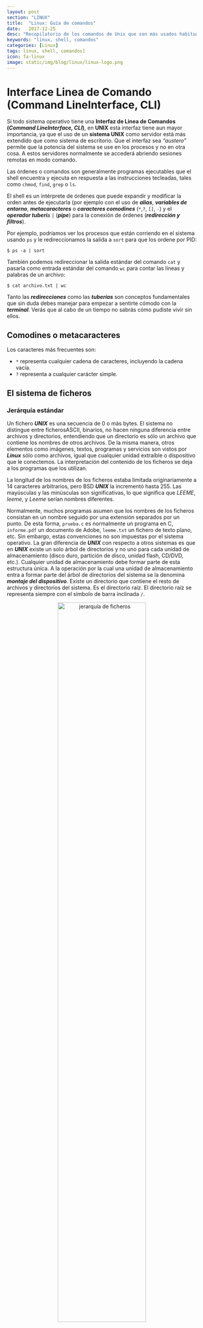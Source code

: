 ```yaml
---
layout: post
section: "LINUX"
title:  "Linux: Guía de comandos"
date:   2017-12-25
desc: "Recopilatorio de los comandos de Unix que son más usados habitualmente."
keywords: "linux, shell, comandos"
categories: [Linux]
tags: linux, shell, comandos]
icon: fa-linux
image: static/img/blog/linux/linux-logo.png
---
```


# Interface Linea de Comando (Command LineInterface, CLI) #

Si todo sistema operativo tiene una **Interfaz de Linea de Comandos (*Command LineInterface, CLI*)**, en **UNIX** esta interfaz tiene aun mayor importancia, ya que el uso de un **sistema UNIX** como servidor está más extendido que como sistema de escritorio. Que el interfaz sea *“austero”* permite que la potencia del sistema se use en los procesos y no en otra cosa. A estos servidores normalmente se accederá abriendo sesiones remotas en modo comando.

Las órdenes o comandos son generalmente programas ejecutables que el shell encuentra y ejecuta en respuesta a las instrucciones tecleadas, tales como `chmod`, `find`, `grep` o `ls`.

El shell es un intérprete de órdenes que puede expandir y modificar la orden antes de ejecutarla (por ejemplo con el uso de ***alias***, ***variables de entorno***, ***metacaracteres*** o ***caracteres comodines*** (`*`,`?`, `[]`, `-`) y el ***operador tuberí***a `|` (***pipe***) para la conexión de órdenes (***redirección y filtros***).

Por ejemplo, podríamos ver los procesos que están corriendo en el sistema usando `ps` y le redireccionamos la salida a `sort` para que los ordene por PID:

`$ ps -a | sort`

También podemos redireccionar la salida estándar del comando `cat` y pasarla como entrada estándar del comando `wc` para contar las líneas y palabras de un archivo:

`$ cat archivo.txt | wc`

Tanto las ***redirecciones*** como las ***tuberías*** son conceptos fundamentales que sin duda debes manejar para empezar a sentirte cómodo con la ***terminal***. Verás que al cabo de un tiempo no sabrás cómo pudiste vivir sin ellos.

## Comodines o metacaracteres ##

Los caracteres más frecuentes son:

- `*` representa cualquier cadena de caracteres, incluyendo la cadena vacía.
- `?` representa a cualquier carácter simple.

## El sistema de ficheros ##

### Jerárquía estándar ###

Un fichero ***UNIX*** es una secuencia de 0 o más bytes. El sistema no distingue entre ficherosASCII, binarios, no hacen ninguna diferencia entre archivos y directorios, entendiendo que un directorio es sólo un archivo que contiene los nombres de otros archivos. De la misma manera, otros elementos como imágenes, textos, programas y servicios son vistos por ***Linux*** sólo como archivos, igual que cualquier unidad extraíble o dispositivo que le conectemos. La interpretación del contenido de los ficheros se deja a los programas que los utilizan. 

La longitud de los nombres de los ficheros estaba limitada originariamente a 14 caracteres arbitrarios, pero BSD ***UNIX*** la incrementó hasta 255. Las mayúsculas y las minúsculas son significativas, lo que significa que *LEEME*, *leeme*, y *Leeme* serían nombres diferentes. 

Normalmente, muchos programas asumen que los nombres de los ficheros consistan en un nombre seguido por una extensión separados por un punto. De esta forma, `prueba.c` es normalmente un programa en C, `informe.pdf` un documento de Adobe, `leeme.txt` un fichero de texto plano, etc. Sin embargo, estas convenciones no son impuestas por el sistema operativo. La gran diferencia de ***UNIX*** con respecto a otros sistemas es que en ***UNIX*** existe un solo árbol de directorios y no uno para cada unidad de almacenamiento (disco duro, partición de disco, unidad flash, CD/DVD, etc.). 
Cualquier unidad de almacenamiento debe formar parte de esta estructura única. A la operación por la cual una unidad de almacenamiento entra a formar parte del árbol de directorios del sistema se la denomina ***montaje del dispositivo***. Existe un directorio que contiene el resto de archivos y directorios del sistema. Es el directorio raíz. El directorio raíz se representa siempre con el símbolo de barra inclinada `/`.

<div style="text-align: center;margin: 1em;">
	<img src="{{ site.baseurl }}static/img/blog/linux/linux-filesystem.png" alt="jerarquía de ficheros" class="img-thumbnail" style="width: 70%"/>
</div>

> En ***Linux***, cada uno de los archivos es representado por un **inode**, ***una especie de código de serie único que contiene toda la información sobre los datos que se pueden encontrar en dicho archivo.***
> 
> De esta manera, cada vez que se hace una partición de disco, el sistema establece un número determinado de ***inodes***, que es la cantidad de archivos de todo tipo que podremos tener al mismo tiempo. Además, cada vez que se crea un archivo, este recibe un ***inode*** que recoge información sobre ***su propietario, el tipo de archivo que es, los permisos que tiene y su fecha de creación o edición, así como su tamaño, su localización en el disco duro y la cantidad de enlaces que apuntan hacia él.***

### Funcionalidad de la jerarquía de ficheros de sistemas Unix ###

Esta estructura de árbol y los nombres de los directorios no es al azar, tiene un sentido y una funcionalidad:

<div style="text-align: center;margin: 1em;">
	<img src="{{ site.baseurl }}static/img/blog/linux/funcionalidad-filesystem.jpg" alt="explicación jerarquía de ficheros" class="img-thumbnail" style="width: 100%"/>
</div>

| Directorio | Descripción breve |
| ---------- | ---------- |
| `/` | Directorio raíz del sistema de ficheros. Denominado directorio Root (No confundir con el usuario root) Solo el usuario Root tiene privilegios de escritura en este directorio. No es lo mismo `/root` que `/`, el primero es el home del usuario root, el segundo es la raíz de todos los archivos|
| `/bin` | Comandos y programas esenciales disponibles para todos los usuarios del sistema. |
| `/boot` | Gestores de arranque. |
| `/dev` | Contiene los dispositivos esenciales (no solo los de almacenamiento, también terminales, micrófonos, impresoras, etc). |
| `/etc` | Ficheros de configuración del sistema. El nombre proviene de “etcétera”. |
| `/etc/network` | Fichero de configuración del servicio de red |
| `/etc/X11` | Ficheros de configuración para el X Window |
| `/home` | Directorios de los usuarios, excepto el del superusuario (root). Estos directorios contienen los ficheros propios de un usuario. A menudo se constituye una partición de disco separada para ellos. |
| `/lib` | Contiene todas las bibliotecas (mal traducidas como librerías) para el núcleo y las esenciales que son compartidas por los programas alojados `/bin` y `/sbin`. |
| `/media` | Contiene los puntos de montaje de los medios removibles de almacenamiento, tales como lectores de CD-ROM, Pendrives (memoria USB), e incluso sirve para montar otras particiones del mismo disco duro, por ejemplo alguna partición desde otro sistema operativo. |
| `/mnt` | Sistema de ficheros montados temporalmente. Es una directorio semejante a `/media`, pero es usada mayormente por los usuarios. Sirve para montar discos duros y particiones de forma temporal en el sistema. |
| `/opt` | Paquetes software opcionales, que pueden ser compartidos por los usuarios. Estas aplicaciones, utilizan el directorio de usuario para guardas sus configuraciones, y de esta forma, cada usuario puede tener una configuración diferente de la misma aplicación. |
| `/proc` | Ficheros de texto que identifican procesos activos en el sistema. |
| `/root` | Directorio personal (`home`) del usuario root. |
| `/sbin` | Sistema de binarios esencial, comandos y programas exclusivos del superusuario (root), por ejemplo: `init`, `route`). |
| `/tmp` | Ficheros temporales (véase también `/var/tmp`). |
| `/usr` | La mayoría de las utilidades y aplicaciones multiusuario. 
| `/var` | Ficheros variables, tales como logs, archivos spool, bases de datos, archivos de e-mail temporales, y archivos temporales en general. |
| `/var/log` | Ficheros de registro, Log. Varios registros, logs. |
| `/var/mail` | Buzón de mensajes de correo electrónico |
| `/var/tmp` | Ficheros temporales que, a diferencia de `/tmp`, no se borran entre sesiones o reinicios del sistema. |


## Información de la línea de comandos ##

- `man <command>` Muestra el manual de uso o configuración del comando <command>.

- `man ls` Muestra la documentación del comando ls.

- `man –k <word>` Muestra las páginas de manual que contengan la palabra <word>.

- `apropos <command>` Lista las páginas de manual que tratan acerca del comando <command>.

- `whereis <command>` Muestra la localización más probable para el programa <command>.

## `SSH` Operaciones con host remotos ##

- `ssh`: **Conectar a una terminal remota**

	- Conectarte a un host especificando un usuario, una vez que lo ejecutes te pedirá un password:

		`ssh user@host`

	- Conectarte a un host utilizando una llave ssh, este comando solo requiere el usuario pero no es necesario escribir un password:

		`ssh -i sshKey user@host`

- **`SCP` Subir o descargar ficheros a un host remoto**
	
	- Descarga lo que se encuentra en el servidor a la ruta local especificada.
	
		`scp user@host:absolutePath destinationPath`

		Ejemplo: Si queremos copiar el fichero archivo.txt del servidor a nuestro ordenador en la carpeta Documentos, hacemos lo siguiente:
		
		`$ scp usuario@dominio.com:/home/usuario/archivo.txt Documentos`

	- Sube al servidor lo que se tiene en el `originPath` al `destinationPath` del servidor.
	
		`scp originPath user@host:destinationPath`

		Ejemplo: Si queremos subir el archivo archivo.txt de nuestro ordenador a la carpeta `/home/usuario` del servidor, hacemos lo siguiente:
		
		`$ scp archivo.txt usuario@dominio.com:/home/usuario`

		Ejemplo: Para copiar un directorio completo de mi ordenador al servidor, por ejemplo `/home/javi/` carpeta a `/home/usuario`, añadimos un `-r` en el comando:

		`$ scp -r /home/javi/carpeta usuario@dominio.com:/home/usuario`

	- Copiar archivos de un servidor a otro servidor:
	
		`scp user1@host1:absolutePath user2@host2:absolutePath`

		Ejemplo: Para copiar un archivo de un servidor a otro, hacemos lo siguiente:
		`$ scp usuario1@dominio1.com:/home/usuario1/archivo.txt usuario2@dominio2.com:/home/usuario2/`


## Navegar por los directorios ##

- `pwd`: ***Print working directory***: Muestra el directorio de trabajo, nos mostrará la ruta en la que nos encontramos actualmente. Muy útil si hemos estado saltando de subcarpeta en subcarpeta y el prompt nos muestra sólo una ruta abreviada.

- `ls`: Nos muestra una lista con el contenido del directorio actual (o el que le pasemos como argumento).

	Ejemplo: `ls /home/usuario`

- `ls –l` o `ll`: Muestra una lista del contenido del directorio añadiendo información adicional de los ficheros o carpetas, como permisos, fecha y hora de creación o modificación, etc…

- `ls –a`: Muestra una lista de todos los ficheros del directorio, incluyendo los ficheros o carpetas ocultos.

- Listar un archivo/directorio con un nombre que comience con un caracter particular:

	`ls -l | grep <character>*`

	Ejemplo: Listar archivo/directorio que comienzan con 'ab':
	
	`ls -l | grep ab*`

- `cd`: nos lleva al directorio raíz.

- `cd..` : Subiremos un nivel en el árbol de directorios. Si por ejemplo nos encontramos en `/home/usuario`, con este comando nos iremos a `/home`.


## Tratamiento de ficheros ##

### 1. Buscar ficheros ###

- Busca archivos en una jerarquía de directorios, imagina que quieres buscar el log de tu aplicación pero no sabes en que directorio está, veamos un ejemplo:

	`find [ruta] [expresión_de_búsqueda] [acción]`

	- `[ruta]` es cualquier directorio o path que se quiera indicar y desde donde inicia la búsqueda, ejemplos pueden ser `/etc`, `/home/javier`, `/`, `.` si no se indica una ruta se toma en cuenta entonces el directorio donde se este actualmente, es decir el directorio de trabajo actual, que es lo mismo que indicar punto `.`. De hecho es posible indicar más de un directorio de búsqueda.

	- `[expresión_de_búsqueda]` es una o más opciones que puede devolver la búsqueda a realizar en si o acciones a realizar sobre la búsqueda, si no se indica ninguna expresión de búsqueda se aplica por defecto la opción ­`print` que muestra el resultado de la búsqueda.

	- `[acción]` es cualquier comando de ***Linux*** invocado a ejecutarse sobre cada archivo o directorio encontrado con la `[expresión_de_búsqueda]`.

	Los tres argumentos anterior son enteramente opcionales

	`find / -name catalina.log`

### 2. Leer y revisar documentos ###

- **Determinar el tipo de un archivo (fichero, directorio)**

	`file <Filename>`

	Ejemplos: file fichero, file *

- **Cómo ver el contenido del archivo o archivos (sin poder editarlo):**

	`cat <FileName>`

	Ejemplos: 
	
	`cat abc.txt` Muestra el contenido del fichero abc.txt.

	`cat log-*` Muestra el contenido de todos los ficheros que comienzan por 'log-' en el directorio actual
	
- **Cómo ver la última parte del contenido del archivo (sin poder editarlo):**

	- Despliega en la consola las últimas entradas en el archivo `catalina.out`
		
		`tail -f catalina.out`

	- Despliega en la consola las últimas 1000 entradas en el archivo `catalina.out`
	
		`tail -fn 1000 catalina.out`

- **Descripción: muestra el contenido de un fichero con pausas cada 25 lineas.**

	`more file`

	Ejemplos: `more fichero.txt`

- **Cómo ver el contenido del archivo con opciones avanzadas**

	`Less` es un visor de archivos, se basa en el comando `more` pero con mucho más funcionalidad. Ejemplo:

	`less catalina.out`

	Con esto el archivo catalina.out será mostrado en la pantalla, pero nos permitirá ejecutar comandos para distintas operaciones, para ver la lista de comandos solo se debe oprimir la tecla `h`. Veamos algunas de las opciones disponibles:

	- Para moverse en el visor:
		- `h` : Muestra la ayuda en la consola.
		- `q :q Q :Q ZZ` : Salir
		- `e ^E j ^N CR INTRO` : Siguiente línea
		- `y ^Y k ^K ^P`: Ir atrás una línea
		- `f ^F ^V SPACE AvPág`: Ir adelante una pantalla de texto
		- `b ^B ESC-v RePág` : Ir atrás una pantalla de texto
		- `G` : Ir al final del texto
		- `g` : Ir al principio del texto
		- `f` : Adelante para siempre, es similar al comando `tail -f`
		- `R` : Repintar la pantalla. Útil cuando se está visualizando un archivo que ha sido modificado por otro programa.

	- Búsqueda (Muy útil para búsqueda en logs):
		- `/pattern`: Busca la siguiente línea que haga match con el patron
		- `?patten`: Busca hacia atrás la línea que haga match con el patrón
		- `n`: Repite la búsqueda anterior
		- `N` :Repite la búsqueda anterior en sentido contrario
		- `&pattern`: Muestra solo las líneas que hagan match

	- Edición
		- `v`: Cargar el editor de texto en el lugar donde se encuentre el usuario dentro del archivo. El editor que normalmente se utiliza es el `vi`










- Hacer **búsquedas** dentro del contenido de un **fichero**. **Filtrar, resaltar** mediante expresiones regulares. `grep` nos permite buscar dentro de los archivos, las líneas que concuerdan con un patrón. Pero si no especificamos ningún nombre de archivo, tomará la entrada estándar, con lo que podemos encadenarlo con otros filtros e imprimir las líneas encontradas en la salida estándar. 

	- Busca el texto ERROR en el archivo catalina.out

		`grep ERROR catalina.out`

	- Busca el texto ERROR en el archivo catalina.out y lo marca con un color

 		`grep --color "ERROR" catalina.out`
 

Por ejemplo si queremos listar los archivos cuyo nombre comiencen por *'ab'* en el directorio actual:

`ls -l | grep ab*` 

Como tiene muchísimas opciones, vamos a ver tan sólo las más usadas:

- `-c` En lugar de imprimir las líneas que coinciden, muestra el número de líneas que coinciden.
- `-e` PATRON nos permite especificar varios patrones de búsqueda o proteger aquellos patrones de búsqueda que comienzan con el signo `-`.
- `-r` busca recursivamente dentro de todos los subdirectorios del directorio actual.
- `-v` nos muestra las líneas que no coinciden con el patrón buscado.
- `-i` ignora la distinción entre mayúsculas y minúsculas.
- `-n` Numera las líneas en la salida.
- `-E` nos permite usar expresiones regulares.
- `-o` le indica a grep que nos muestre sólo la parte de la línea que coincide con el patrón.
- `-f` ARCHIVO extrae los patrones del archivo que especifiquemos. Los patrones del archivo deben ir uno por línea.
- `-H` nos imprime el nombre del archivo con cada coincidencia.

Veamos algunos ejemplos:

- Buscar todas las líneas que contengan palabras que comiencen por `'a'` en un archivo:
`$ grep '\<a.*\>' archivo`

Otra forma de buscar, sería:
`$ cat archivo | grep "\<a.*\>" `

- Mostrar por pantalla, las líneas que contienen comentarios en el archivo `/boot/grub/menu.lst`:
`grep "#" /boot/grub/menu.lst`

- Enviar a un fichero las líneas del archivo `/boot/grub/menu.lst` que no son comentarios:
`$ grep -v "#" /boot/grub/menu.lst`

- Contar el número de interfaces de red que tenemos definidos en el fichero `/etc/network/interfaces`:
`$ grep -c "iface" /etc/network/interfaces`

- Mostrar las líneas de un fichero que contienen la palabra BADAJOZ o HUELVA:
`$ grep -e "BADAJOZ" -e "HUELVA" archivo`

- Mostrar las líneas de un fichero que contienen la palabra BADAJOZ o HUELVA, numerando las líneas de salida:
`$ grep -n -e "BADAJOZ" -e "HUELVA" archivo`

- Mostrar los ficheros que contienen la palabra TOLEDO en el directorio actual y todos sus subdirectorios:
`$ grep -r "TOLEDO" *`

Veamos algunos ejemplos con expresiones regulares:

- Obtener la dirección MAC de la interfaz de red eth0 de nuestra máquina:
`$ ifconfig eth0 | grep -oiE '([0-9A-F]{2}:){5}[0-9A-F]{2}'`

Sacamos la dirección MAC de la interfaz eth0 de nuestra máquina haciendo un:
`$ ifconfig eth0`

Y aplicando el filtro grep:
`$ grep -oiE '([0-9A-F]{2}:){5}[0-9A-F]{2}'`

Las opciones que he usado en grep son:

-`-o` Indica que la salida del comando debe contener sólo el texto que coincide con el patrón, en lugar de toda la línea, como es lo habitual.
-`-i` Lo he usado para que ignore la distinción entre mayúsculas y minúsculas.
-`-E` Indica que vamos a usar una expresión regular extendida.

En cuanto a la expresión regular, podemos dividirla en dos partes:
`([0-9A-F]{2}:){5}` Buscamos 5 conjuntos de 2 caracteres seguidos de dos puntos `[0-9A-F]{2}` seguido por un conjunto de dos caracteres.

Como las direcciones MAC se representan en hexadecimal, los caracteres que buscamos son los números del 0 al 9 y las letras desde la A a la F.

- Extraer la lista de direcciones de correo electrónico de un archivo:
`grep -Eio '[a-z0-9._-]+@[a-z0-9.-]+[a-z]{2,4}' fichero.txt`

Utilizo las mismas opciones que en el caso anterior:

-`-o` Indica que la salida del comando debe contener sólo el texto que coincide con el patrón, en lugar de toda la línea, como es lo habitual.
-`-i` Lo he usado para que ignore la distinción entre mayúsculas y minúsculas.
-`-E` Indica que vamos a usar una expresión regular extendida.

Analicemos ahora la expresión regular:
`[a-z0-9._-]+@[a-z0-9.-]+[a-z]{2,4}`

Al igual que antes, la vamos dividiendo en partes:
`[a-z0-9._-]+` Una combinación de letras, números, y/o los símbolos `. _` y `-` de uno o más caracteres, `@` seguido de una arroba
`[a-z0-9.-]+` seguido de una cadena de letras, números y/o los símbolos `.` y `-`
`[a-z]{2,4}` seguido de una cadena de entre dos y cuatro caracteres.

- Obtener la dirección IP de la interfaz de red eth1 de nuestra máquina:
`$ ifconfig eth1 | grep -oiE '([0-9]{1,3}\.){3}[0-9]{1,3}' | grep -v 255`

En el ejemplo anterior, hemos tomado la información que nos ofrece ifconfig:
`ifconfig eth1`

Hemos filtrado dicha información con el comando grep, obteniendo todas las direcciones IP que aparecen:
`grep -oiE '([0-9]{1,3}\.){3}[0-9]{1,3}'`

Por último, hemos filtrado la salida del comando anterior, para eliminar la dirección de broadcast junto con la máscara de red para quedarnos sólo con la dirección IP de la máquina:
`grep -v 255`

La línea anterior no mostraría las líneas que no contengan el valor 255, es decir, las direcciones de broadcast y máscara de red.

Analicemos ahora el comando grep:
`grep -oiE '([0-9]{1,3}\.){3}[0-9]{1,3}'`

Al igual que en los otros dos ejemplos de expresiones regulares uso las opciones `-oiE` en el comando grep:

- `-o` Indica que la salida del comando debe contener sólo el texto que coincide con el patrón, en lugar de toda la línea, como es lo habitual.
- `-i` Lo he usado para que ignore la distinción entre mayúsculas y minúsculas.
- `-E` Indica que vamos a usar una expresión regular extendida.

En cuanto a la expresión regular:
`'([0-9]{1,3}\.){3}[0-9]{1,3}'`
`([0-9]{1,3}\.){3}` Representa 3 bloques de entre uno y tres dígitos separados por puntos. Observemos que como el punto es un metacaracter, tengo que usar el caracter de escape \ para que no sea interpretado como un metacaracter, sino como un caracter normal.
`[0-9]{1,3}` Representa el último bloque de la dirección IP, que está formado por un número de entre 1 y 3 dígitos.

### 3. Manipular archivos y directorios: Crear / Modificar ###

- `touch <fileName>` **Crear un nuevo archivo:**

	Ejemplo: `touch abc.txt`

- `vi <FileName>` **Editar un archivo** ***(también sirve para crear el archivo)***
	
	Ejemplo: `vi abc.txt`

	- Proceso de edición:
		- Abrir el archivo con el siguiente comando
		
			`vi abc.txt`
		
		- Presione `i`, activará el modo de edición.
		
		- Modifica el archivo.
		
		- Guardar el cambio y salir (write & quit): `wq!`

- `cp`: Copia un fichero o directorio.

- `cp –i`: Copia un fichero o directorio y pregunta antes de sobrescribir si se diese el caso.

- `cp –r`: Copia un directorio con todo su contenido.

- `mv`: Mueve o renombra un fichero o directorio. En la terminal de ***Linux***, en lugar de renombrar un fichero mediante un comando exclusivo, utilizamos el mismo que para mover archivos o directorios, y lo que hacemos para renombrarlo es moverlo a la misma ruta donde se encuentra y cambiarle el nombre.

- `mv –i`: Mueve o renombra un fichero o directorio preguntando antes de sobrescribir si se diese el caso.

- `mkdir`: Crea un directorio.

- `rmdir`: Elimina un directorio vacío.

- `rm file`: Elimina ficheros.

- `rm –r`: Elimina un directorio y todo su contenido.

- `rm –i fichero`: Elimina un fichero solicitando confirmación. Es muy recomendable usarlo con la opción `–r` para poder usarlo con directorios evitando problemas.

### 4. Compresión de ficheros ###

- `tar` Descripción: =Tape ARchiver. archivador de ficheros.

	Ejemplos: 
		`tar cvf fichero.tar directorio`
		`tar xvf fichero.tar`
		`tar zcvf fichero.tgz directorio`
		`tar zxvf fichero.tgz`

- `gunzip` Descripción: descompresor compatible con ZIP.
	
	Ejemplos: 
		`gunzip fichero`

## Enlaces simbólicos ##

### Enlaces físicos ###

En ***Linux***, cada uno de los archivos es representado por un **inode**, ***una especie de código de serie único que contiene toda la información sobre los datos que se pueden encontrar en dicho archivo.***

De esta manera, cada vez que se hace una partición de disco, el sistema establece un número determinado de ***inodes***, que es la cantidad de archivos de todo tipo que podremos tener al mismo tiempo. Además, cada vez que se crea un archivo, este recibe un ***inode*** que recoge información sobre ***su propietario, el tipo de archivo que es, los permisos que tiene y su fecha de creación o edición, así como su tamaño, su localización en el disco duro y la cantidad de enlaces que apuntan hacia él.***

Un enlace físico no es más que una etiqueta o un nuevo nombre asociado a un ***inode***. Es una forma de identificar el mismo contenido con diferentes nombres. Éste enlace no es una copia separada del archivo anterior sino un nombre diferente para exactamente el mismo contenido.

Para crear un enlace físico en ***Linux*** del archivo `archivo.txt` a `nuevo_nombre.txt`, ejecutamos:

`$ ln archivo.txt nuevo_nombre.txt`

El enlace aparecerá como otro archivo más en el directorio y apuntará al mismo contenido de `archivo.txt`. Cualquier cambio que se haga se reflejará de la misma manera tanto para `archivo.txt` como para `nuevo_nombre.txt`.

Un enlace se puede borrar usando el comando `rm` de la misma manera en que se borra un archivo, sin embargo el contenido no se eliminará mientras haya un enlace físico que le siga haciendo referencia. Esto puede tener varias ventajas, pero también puede complicar la tarea de seguimiento de los archivos. Un enlace físico tampoco puede usarse para hacer referencia a directorios o a archivos en otros equipos.

### Enlaces simbólicos ###

Un enlace simbólico también puede definirse como una etiqueta o un nuevo nombre asociado a un archivo pero a diferencia de los enlaces físicos, el enlace simbólico no contiene los datos del archivo, simplemente apunta al registro del sistema de archivos donde se encuentran los datos. Tiene mucha similitud a un acceso directo en Windows o un alias en OS X.

Para crear un enlace simbólico del archivo `archivo.txt` a `nuevo_nombre.txt`, ejecutamos:
`ln -s <SoftLink name> <Directory which soft link will point to>`
`$ ln -s archivo.txt nuevo_nombre.txt`

Ejemplo: 
`ln -s latest 1.0`

Entonces, aquí está apuntando el último enlace suave al directorio 1.0

Éste enlace también aparecerá como otro archivo más en el directorio y apuntará al mismo contenido de `archivo.txt`, reflejando todos los cambios que se hagan tanto para `archivo.txt` como para `nuevo_nombre.txt`.

Sobre un enlace simbólico también se pueden usar todos los comandos básicos de archivos (`rm`, `mv`, `cp`, etc). sin embargo cuando el archivo original es borrado o movido a una ubicación diferente el enlace dejará de funcionar y se dice que el enlace está roto.

Un enlace simbólico permite enlazar directorios y, usando NFS, también permite enlazar archivos fuera del equipo. En un principio puede parecer complicado, pero luego de leer detalladamente seguro que tendrás más claro cuándo usar un enlace simbólico y cuándo usar uno físico.

Para actualizar un enlace simbólico
`ln -nsf <New directory> <Soft link>`

Ejemplo: Supongamos que quiere apuntar el último enlace suave ahora al nuevo directorio `1.1`, luego ejecutará el siguiente comando:

 `ln -nsf 1.1 latest`





## Gestión de los permisos de archivos o directorios ##

### Permisos de los ficheros ###

***UNIX*** proporciona un medio de asignar permisos para trabajar con ficheros y directorios de forma que se puede limitar el rango de usuarios que pueden acceder a los mismos y las operaciones que pueden llevar a cabo.***Todos los ficheros en UNIX tienen un propietario***, que normalmente es el usuario que los crea. Una vez creado, el propietario puede asignar permisos que permitan o impidan el acceso al fichero. Estos ***permisos o modo de acceso*** se definen para tres entidades:

- **Propietario**: la persona que crea el fichero, aunque es posible ceder la propiedad a otro usuario.

- **Grupo del propietario**: los usuarios que pertenecen al mismo grupo que el propietario.

- **Otros usuarios**: el resto de los usuarios del sistema.

| Código referencia | Clase | Descripción |
| ---------- | ---------- | ---------- |
| u | usuario | el dueño del archivo |
| g | grupo | usuarios del grupo que son miembros del grupo del archivo |
| o | otros | usuarios que no son el propietario del archivo o miembros del grupo |
| a | todos | los tres tipos anteriores, es lo mismo que `ugo` |
| r | read | Leer un archivo o enumerar los contenidos de un directorio |
| w | write | escribir en un archivo o directorio |
| x | execute | ejecutar un archivo |

- `chown` (change owner) nos permite cambiar de propietario en archivos y directorios de ***linux***. Hay diferentes formas de usar el comando. La más básica es:

`chown nuevousuario archivo`

Por ejemplo:

`chown root /var/home/musica.mp3`

Establece como propietario del archivo `musica.mp3` al usuario `root`. Para cambiar recursivamente el propietario a todos los archivos y subcarpetas, podemos usar:

`chown -R root /var/home`

Aclarar que el comando `chown` en ***linux***, usado de forma recursiva modifica el propietario de los archivos y subdirectorios, dejando el directorio principal sin cambios de propietario. Si añadimos el modificador `-c` nos informará acerca de los cambios que haga, por ejemplo

`chown -R -c root /var/home`

Para cambiar el grupo además del propietario, podemos poner dos puntos despues del owner y a continuación añadir el grupo. Por ejemplo para cambiar de usuario y grupo a un archivo lo haríamos de la siguiente manera:

Ejemplos: `chown root:root fichero, chown javi:usuarios directorio -R`
`chown web1:client1 /var/www/clients/client1/web1/robots.txt` En éste ejemplo el archivo `robots.txt` pasará a tener como propietario `web1` y como grupo `client1`.

Para cambiar el usuario del los archivos y carpetas del directorio donde nos encontramos podemos usar:

`chown nuevousuario *`

Si además queremos que lo haga de forma recursiva bajo todos los subdirectorios y sus archivos usaremos `-R`:

`chown -R nuevousuario *`

Tambien podemos además de usar el nombre de usuario y el nombre de grupo usar el formato numérico mediante el UID (identificador numérico del usuario) y el GID (identificador numérico de grupo) en el comando chown, por ejemplo:

`chown -R 0:0 /etc`

Asignará recursivamente a `/etc` y a sus subdirectorios y archivos el usuario con UID 0 y el grupo con GID 0 (usuario 0 = root y grupo 0=root)

El modificador `-v` dentro del comando `chown` nos dará informará de los permisos aplicados.

| Código | Permiso |
| ---------- | ---------- |
| 0 | sin permisos |
| 1 | sólo ejecución |
| 2 | sólo escritura |
| 3 | escritura y ejecución |
| 4 | sólo lectura |
| 5 | lectura y ejecución |
| 6 | lectura y escritura |
| 7 | lectura, escritura y ejecución |

De forma predeterminada, **cuando creamos un *archivo* en Unix**, se crea con el permiso `666 (lectura / escritura)`. 

De forma predeterminada, **cuando creamos un *Directorio* en Unix**, se crea con el permiso `777 (lectura / escritura / ejecución)`. Junto con la notación numérica, los permisos de ***Unix*** también se pueden representar con los siguientes caracteres:

Para ver los permisos de ficheros y directorios, utiliza el comando `ls` con la opción `–l`:

	`ls –l`

Para cambiar los permisos de un fichero, utiliza el comando [chmod[:

	`chmod 755 documento`
    
Ejemplos: `chmod +r fichero`, `chmod +w directorio`, `chmod +rw directorio -R`, `chmod -r fichero`

`chmod ugo+rwx test` (da permisos rwx a todos, user,group,others)
`chmod ugo‐x test` (quita permiso x (ejecucion) a todos, user,group,others)
`chmod o‐rwx test` (quita permisos rwx a others)
`chmod u=rwx,g=rx test` (da permisos rwx a user, rx a group y ninguno a others)


## Espacio en disco, tamaños de carpeta ##

- `df -h` Espacio disponible en disco. Esto nos devolverá las particiones montadas, el uso de espacio en cada una y lo que nos queda de resto, y todo de forma fácil para leer.

- `du -bsh [absolutePath]` Tamaño total de una carpeta. Uso de disco. Muestra el espacio que esta ocupado en disco:

	`Du` tiene más opciones, pero en este caso uso estas 3:
	
	- `-b` **[–bytes]**: Mostrar en bytes.
	- `-s` **[–sumarize]**: Mostrar solamente el tamaño total de cada argumento.
	- `-h` **[–human-readable]**: Imprime los tamaños de forma leíble (e.g., 1K, 234M, 2G)


	Si sólo quisiéramos ver cuáles son, por ejemplo, los 5 directorios más pesados en nuestro` /home` podríamos usa du con una serie de comandos extras, por ejemplo:

		$ du ‐hs * | sort ‐nr | head ‐5
		215G Videos
		171G Linux
		68G Documentos
		50G Música
		28G Imágenes

- `wc records.log` Imprimir todas las líneas que tiene un archivo y el número de bytes:

- Contar número de archivos dentro de una carpeta. Este otro comando está un poco más rebuscado, ya que implica la utilización de `find` para encontrar todos los archivos, y luego los vamos a contar.

	Tenemos varias formas de hacerlo, pero todas nos van a devolver un solo número que será el número total de coincidencias de archivos. Vamos a ver los tipos más útiles a la hora de hacerlo 

	- `find . -maxdepth 2 -type f  | wc -l` Contar los archivos pero solo en carpetas dos niveles por debajo (si hay más de dos niveles de carpetas se omiten)
	
		> Nos devolverá un solo número como por ejemplo 2590. Fijate que he puesto `-type f` que lo que hace es contar solo archivos (ignoramos las carpetas) 

	- `find . -type f  | wc -l` Contar archivos de forma recursiva ilimitada
	
	- `find . | wc -l` Contar archivos y carpetas de forma recursiva

	- `find . -type f -name "*.php" | wc -l` Contar archivos con una extensión determinada

		> Con este comando estaríamos contando todos los archivos .php, fíjate que también puedes poner un nombre de archivo o una parte como por ejemplo “clase*” o “*log*” para buscar archivos con estas cadenas y contarlos.

## Atajos de teclado ##

- `Ctrl + Alt + Fn (1-6)`: Para abrir terminales a pantalla completa. Requiere autentificación con usuario y contraseña. Cambiaremos a la terminal correspondiente a la tecla Fn que pulsemos, correspondiendo ésta al orden en el que las abrimos. En ***Linux*** podemos tener múltiples terminales funcionando simultáneamente, por defecto controlaremos hasta 6 con esta combinación de teclas. Por ejemplo `Ctrl + Alt + F1` nos lleva a la primera terminal abierta.

- `tty`: Con este comando, en el caso de tener varias terminales abiertas, nos dirá en cuál nos encontramos.

- `Ctrl + Alt + F7`: Nos devolverá al entorno gráfico (si usábamos alguno).

- `Shift (Mayus) + RePág`: Realizaremos scroll hacia arriba en la terminal.

- `Shift (Mayus) + AvPág`: Realizaremos scroll hacia abajo en la terminal.

- `Tab` (Tabulador) Función de  expansión. Completará el comando, nombre de fichero o directorio que estemos escribiendo. En caso de múltiples coincidencias, con una doble pulsación de esta tecla obtendremos todos los resultados posibles encontrados en el directorio o sistema.

-` Flecha de dirección ‘arriba’ y /o ‘abajo’`: La shell almacena un historial de las órdenes tecleadas anteriormente. Nos moveremos por el historial compuesto por los últimos comandos usados.

- `clear`limpia la pantalla.

- `history`: muestra el historial de comandos introducidos por el usuario.
	
	Ejemplos: 
	
	`history | more`

- `Ctrl + r`: Buscará en el historial el último comando usado según lo que vayamos escribiendo. Por ejemplo utilizamos el comando `clear` hace unas horas, si pulsamos `Ctrl + r` y escribimos `cl` nos mostrará el comando `clear`, puesto que lo ha buscado en el historial y es el más reciente que coincide.

- `Ctrl + c`: Interrumpe cualquier proceso en ejecución de forma inmediata y nos devuelve al prompt.

- `Ctrl + z`: Envía el proceso actual a segundo plano. Para recuperarlo sólo tendremos que escribir `fg` y pulsar Intro.

- `Ctrl + d`: Cierra la sesión de la terminal en la que nos encontramos. Si estamos usando una interfaz gráfica en la que hemos abierto una terminal, ésta sólo se cerrará.

- `Ctrl + w`: Elimina la palabra anterior a la posición del cursor.

- `Ctrl + k`: Corta todo aquello que se encuentra entre la situación del cursor y el final de la línea.

- `Ctrl + u`: Corta la línea en la que nos encontramos al completo.

- `Ctrl + y`: Pega el contenido copiado o cortado con `Ctrl + u` o `Ctrl + k`.

- `!!`: Repetirá el último comando usado.


## Comandos de Información del Sistema ##

- `date`: Muestra la fecha y hora al completo.

- `cal`: Muestra el calendario del mes en curso.

- `who`: muestra los usuarios de sistema que han iniciado una sesion.

	Ejemplos:
 
	`who`

	`w`

	`who am i`

- `whoami`: Muestra el nombre del usuario con el que estamos trabajando.

- `w`: Muestra qué usuarios están conectados actualmente.

- `uptime`: Muestra el tiempo que lleva encendido el sistema, y cuántos usuarios lo han usado.

- `uname –a`: (unix name) Ofrece información del Kernel del sistema.Información sobre el tipo de ***unix*** en el que estamos, kernel, etc.

	Ejemplos: 

	`uname`

	`uname -a`

- `cat /proc/cpuinfo`: Muestra información del Microprocesador

- `cat /proc/meminfo`: Muestra información de la memoria del equipo.

- `free`: Muestra la cantidad de memoria total, usada y libre, así como el espacio en la unidad de intercambio.

## Comandos de administración ##

- `adduser xxxxxx`: Donde sustituiremos las x por el nombre del usuario que queramos añadir.

	Ejemplos: 

	`adduser pepe`

	`adduser -s /bin/false pepe`

- `userdel`: eliminar usuario de sistema.

	Ejemplos: 

	`userdel pepe`

- `passwd xxxxxxx`: Donde xxxxxxx será el nombre del usuario al que queramos cambiar la contraseña. Necesitaremos conocer la contraseña ya establecida si queremos cambiarla.

- `su`: Inicia sesión como superusuario o root desde la sesión actual.

- `exit`: Cierra la sesión del superusuario o root, volviendo al usuario desde la que se inició.

## Comandos de proceso ##

- `ps`: Muestra los procesos que se encuentran activos en el sistema actualmente.Despliega todos los procesos del sistema, con nombre y tiempo de inicio.

	Ejemplo: 

	`ps axu`

	Muestra los procesos de un usuario ejecutados desde la shell:
		`$ ps –u josema`
	Muestra todos los procesos del sistema con información ampliada:
		`$ ps –ef`

	Filtrar la lista anterior:
		`ps axu | grep java`
		`ps axu | grep tomcat`

- `pstree`: Muestra la estructura jerárquica de los procesos.

- `top`: Muestra todos los procesos en funcionamiento. Esta herramiente monitorea varios recursos del sistema y tiene un carácter dinámico, muestra uso de CPU por proceso, cantidad de memoria, tiempo desde su inicio,etc. vmstat Es muy similar a top ya que es un condensado de los procesos del sistema, para que esta herramienta se vuelva dinámica se deben especificar los argumentos: `vmstat -n`

- `kill “pid”` (process id): Detiene el proceso asignado al pid que muestra la salida del comando ps.

- `bg`: Muestra todos los procesos pausados o en segundo plano (recordamos que `Ctrl + z` establecía procesos en segundo plano).

- `fg`: Trae de vuelta el proceso más reciente puesto en segundo plano.

- `crontab`: Al igual que `at` especifica el tiempo al cual se ejecutará un programa “script”, `crontab` tiene la siguiente forma: minutos horas días meses fin_de_semana nombre_de_usuario instrucción argumentos
El siguiente ejemplo ejecutará el programa `oracle.pl` cada media hora todos los dias:
Código :
`30 * * * * root /usr/oracle.pl`

Si se desea realizarlo mensualmente:
Código :
`01 3 1 * * root /usr/oracle.pl`
Lo anterior ejecutará oracle.pl el dia primero de cada mes, a las 3:01 AM.
Para especificar trabajos cron cada usuario mantiene un archivo en el directorio `/var/spool/cron/` , este directorio lo accesa cada usario con el comando `crontab -e`
La ejecución de `crontab` se facilita debido al archivo `/etc/crontab` que especifica trabajos `crontab` por hora,dia,semana y mes, de esta forma solo se requiere que el usuario coloque un archivo en los
directorios correspondientes: `/etc/cron.hourly | /etc/cron.daily | /etc/cron.weekly | /etc/cron.monthly`








## Comandos de actualización del sistema ##

- `apt-get update`: Actualiza los repositorios para añadir nuevas fuentes que instalarán las versiones más recientes de los programas que indiquemos.

- `apt-get upgrade`: Actualizará las aplicaciones que el comando ‘apt-get update’ haya actualizado, en caso de existir versiones más recientes.

- `apt-get install xxxxx`: Donde xxxxx será el paquete correspondiente al programa que queremos instalar. Por ejemplo, ‘apt-get install libreoffice’.

- `dpkg –i xxxx.deb`: Instalador de paquetería para gestores de paquetes deb.

- `yum install xxxxxx`: Instalador de paquetería para gestores de paquetes rpm.

- `rpm –i xxxxxx.rpm`: Instalador de paquetería para gestores de paquetes rpm.


## Comandos de inicio y apagado ##

- `halt`: Detiene todos los procesos y apaga el equipo.

- `shutdown`: Programa el apagado del sistema en 1 minuto.

- `shutdown –r X`: Programa el reinicio del sistema, donde X será el número de minutos en el que se reiniciará el equipo.

- `shutdown –h now`: Apaga el equipo saltándose el minuto de espera programado.

- `shutdown –r now`: Reinicia el equipo saltándose la espera programada.

- `reboot`: Reinicia el sistema de la misma forma que el comando anterior.

- `init 0`: Apaga el sistema.

- `init 6`: Reinicia el sistema.

- `startx`: Inicia la interfaz gráfica si ésta se encuentra instalada en el sistema.

## Comandos de Red ##

- `host`: Determina la dirección IP de un “Host” , `host -a` despliega toda la información de DNS

- `ifconfig`: Configuración de interfaces de red, modems, etc. Lista las direcciones IP de todos los dispositivos del equipo.

- `ping xxxx`: Manda una señal que deberá ser devuelta por el equipo xxxx para comprobar si se encuentra en línea o no.

Ejemplos: 
`ping www.google.es`

- `whois xxxxx`: Obtiene información acerca de un dominio xxxxx, como por ejemplo www.google.com

- `traceroute`: herramienta de red que nos muestra el camino que se necesita para llegar a otra maquina.
	
	Ejemplos: 
	`traceroute www.rediris.es`

- `wget xxxx`: programa para descargar ficheros por http o ftp.Descargará el archivo xxxx. Deberemos proporcionarle una dirección completa como por ejemplo:  `https://direccionip/carpeta/subcarpeta/archivo.file`

	Ejemplos: 
	`wget http://www.rediris.es/documento.pdf`

- `ifup`: Habilita la interfase especificada,
	Ejemplo: 
	
	`ifup eth0`

- `ifdown`: Deshabilita la interfase especificada

	Ejemplo: 

	`ifdown eth0`

- `netstat -a`: Todas la conexiones de Red originadas y recibidas por el “Host”. la informacion sobre las conexiones de red activas.
Ejemplos: 
	`netstat`
	`netstat -ln`
	`netstat -l`
	`netstat -a`
	`netstat -r` Muestra la tabla de ruteo “routing table” del sistema
	`netstat -i` Estadisticas de red de cada interfase

- `nslookup`: Busca información en los servidores DNS,ejemplo: `nslookup -query=mx osomosis.com`, si no se especifican parámetros se entra en modo interactivo

- `route`: Permite agregar tablas de ruteo de y hacia el “Host”. Gestiona las rutas a otras redes.
`route add`
. Ejemplo: Para guiar toda la información de la red `206.171.55.16 netmask 255.255.255.240` vía la interfase `eth0`:
Código :
`route add ‐net 206.171.55.16 255.255.255.240 eth0`
Para routear todo el trafico por cierta interfase (“Default Gateway”):
Código :
`route add default gw 206.171.55.51 eth0`
Esto enviará toda la infromacion por la dirección `206.171.55.51`
`route -n` Despliega la tabla de ruteo del “Host”. NOTA: Debe de estar “IP Forwarding” ON en
/etc/sysconfig/network , además el “kernel” debe de estar configurado para “IP Forwarding” .

- `mail`: Envío y lectura de correo electrónico.
Ejemplos: 

`mail javimartinalonso@gmail.com < fichero`
`mail -v javimartinalonso@gmail.com < fichero`







## Referencias ##

https://openwebinars.net/blog/La-guia-definitiva-para-aprender-a-usar-la-terminal-de-Linux/

https://es.scribd.com/document/284941275/01-Resumen-Comandos-UNIX
